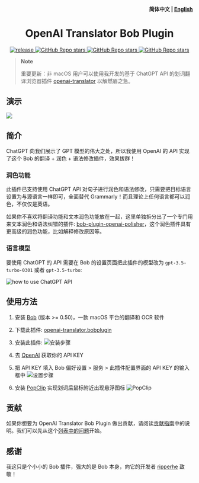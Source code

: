 <h4 align="right">
  <strong>简体中文</strong> | <a href="https://github.com/yetone/bob-plugin-openai-translator/blob/main/docs/README_EN.md">English</a>
</h4>

<div>
  <h1 align="center">OpenAI Translator Bob Plugin</h1>
  <p align="center">
    <a href="https://github.com/yetone/bob-plugin-openai-translator/releases" target="_blank">
        <img src="https://github.com/yetone/bob-plugin-openai-translator/actions/workflows/release.yaml/badge.svg" alt="release">
    </a>
    <a href="https://github.com/yetone/bob-plugin-openai-translator/releases">
        <img alt="GitHub Repo stars" src="https://img.shields.io/github/stars/yetone/bob-plugin-openai-translator?style=flat">
    </a>
    <a href="https://github.com/yetone/bob-plugin-openai-translator/releases">
        <img alt="GitHub Repo stars" src="https://img.shields.io/badge/openai-Bob-brightgreen?style=flat">
    </a>
    <a href="https://github.com/yetone/bob-plugin-openai-translator/releases">
        <img alt="GitHub Repo stars" src="https://img.shields.io/badge/langurage-JavaScript-brightgreen?style=flat&color=blue">
    </a>
  </p>
</div>

> **Note**
>
> 重要更新：非 macOS 用户可以使用我开发的基于 ChatGPT API 的划词翻译浏览器插件 [openai-translator](https://github.com/yetone/openai-translator) 以解燃眉之急。

## 演示

![](https://user-images.githubusercontent.com/1206493/221086195-f1ed941d-4dfa-4aa0-9d47-56c258a8f854.gif)

## 简介

ChatGPT 向我们展示了 GPT 模型的伟大之处，所以我使用 OpenAI 的 API 实现了这个 Bob 的翻译 + 润色 + 语法修改插件，效果拔群！

### 润色功能

此插件已支持使用 ChatGPT API 对句子进行润色和语法修改，只需要把目标语言设置为与源语言一样即可，全面替代 Grammarly！而且理论上任何语言都可以润色，不仅仅是英语。

如果你不喜欢将翻译功能和文本润色功能放在一起，这里单独拆分出了一个专门用来文本润色和语法纠错的插件: [bob-plugin-openai-polisher](https://github.com/yetone/bob-plugin-openai-polisher)，这个润色插件具有更高级的润色功能，比如解释修改原因等。

### 语言模型

要使用 ChatGPT 的 API 需要在 Bob 的设置页面把此插件的模型改为 `gpt-3.5-turbo-0301` 或者 `gpt-3.5-turbo`:

![how to use ChatGPT API](https://user-images.githubusercontent.com/1206493/222339607-d8f05042-4b65-495c-af58-849891de7434.png)

## 使用方法

1. 安装 [Bob](https://bobtranslate.com/guide/#%E5%AE%89%E8%A3%85) (版本 >= 0.50)，一款 macOS 平台的翻译和 OCR 软件

2. 下载此插件: [openai-translator.bobplugin](https://github.com/yetone/bob-plugin-openai-translator/releases/latest)

3. 安装此插件:
  ![安装步骤](https://user-images.githubusercontent.com/1206493/219937302-6be8d362-1520-4906-b8d6-284d01012837.gif)

4. 去 [OpenAI](https://platform.openai.com/account/api-keys) 获取你的 API KEY

5. 把 API KEY 填入 Bob 偏好设置 > 服务 > 此插件配置界面的 API KEY 的输入框中
  ![设置步骤](https://user-images.githubusercontent.com/1206493/219937398-8e5bb8d2-7dc8-404a-96e7-a937e08c939f.gif)

6. 安装 [PopClip](https://bobtranslate.com/guide/integration/popclip.html) 实现划词后鼠标附近出现悬浮图标
  ![PopClip](https://user-images.githubusercontent.com/1206493/219933584-d0c2b6cf-8fa0-40a6-858f-8f4bf05f38ef.gif)


## 贡献

如果你想要为 OpenAI Translator Bob Plugin 做出贡献，请阅读[贡献指南](.github/contributing.md)中的说明。我们可以先从这个[列表中的问题](https://github.com/openai-translator/bob-plugin-openai-translator/contribute)开始。

## 感谢

我这只是个小小的 Bob 插件，强大的是 Bob 本身，向它的开发者 [ripperhe](https://github.com/ripperhe) 致敬！
